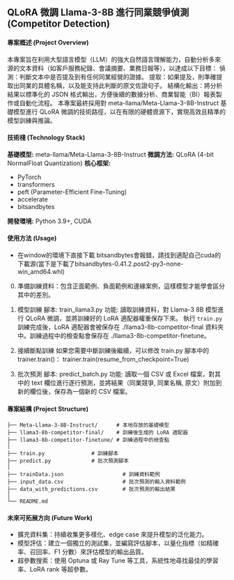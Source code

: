 ## QLoRA 微調 Llama-3-8B 進行同業競爭偵測 (Competitor Detection)

#### 專案概述 (Project Overview)

本專案旨在利用大型語言模型（LLM）的強大自然語言理解能力，自動分析多來源的文本資料（如客戶服務紀錄、會議摘要、業務日報等），以達成以下目標：
偵測：判斷文本中是否提及到有任何同業經營的證據。
提取：如果提及，則準確提取出同業的具體名稱，以及能支持此判斷的原文佐證句子。
結構化輸出：將分析結果以標準化的 JSON 格式輸出，方便後續的數據分析、商業智能（BI）報表製作或自動化流程。
本專案最終採用對 meta-llama/Meta-Llama-3-8B-Instruct 基礎模型進行 QLoRA 微調的技術路徑，以在有限的硬體資源下，實現高效且精準的模型訓練與推論。



#### 技術棧 (Technology Stack)

**基礎模型:** meta-llama/Meta-Llama-3-8B-Instruct
**微調方法:** QLoRA (4-bit NormalFloat Quantization)
**核心框架:**
- PyTorch
- transformers
- peft (Parameter-Efficient Fine-Tuning)
- accelerate
- bitsandbytes

**開發環境:** Python 3.9+, CUDA

#### 使用方法 (Usage)
- 在window的環境下直接下載 bitsandbytes會報錯，請找到適配自己cuda的下載源(當下是下載了bitsandbytes-0.41.2.post2-py3-none-win_amd64.whl)
0. 準備訓練資料：包含正面範例、負面範例和邊緣案例，這樣模型才能學會區分其中的差別。

1. 模型訓練
腳本: train_llama3.py
功能: 讀取訓練資料，對 Llama-3 8B 模型進行 QLoRA 微調，並將訓練好的 LoRA 適配器權重保存下來。
執行 `train.py` 訓練完成後，LoRA 適配器會被保存在 ./llama3-8b-competitor-final 資料夾中。訓練過程中的檢查點會保存在 ./llama3-8b-competitor-finetune。

2. 接續斷點訓練
如果您需要中斷訓練後繼續，可以修改 train.py 腳本中的 trainer.train()：
trainer.train(resume_from_checkpoint=True)

3. 批次預測
腳本: predict_batch.py
功能: 讀取一個 CSV 或 Excel 檔案，對其中的 text 欄位進行逐行預測，並將結果（同業競爭, 同業名稱, 原文）附加到新的欄位後，保存為一個新的 CSV 檔案。

#### 專案結構 (Project Structure)

```
├── Meta-Llama-3-8B-Instruct/      # 本地存放的基礎模型
├── llama3-8b-competitor-final/    # 訓練後生成的 LoRA 適配器
├── llama3-8b-competitor-finetune/ # 訓練過程中的檢查點
│
├── train.py               # 訓練腳本
├── predict.py             # 批次預測腳本
│
├── trainData.json                   # 訓練資料範例
├── input_data.csv                   # 批次預測的輸入資料範例
├── data_with_predictions.csv        # 批次預測的輸出結果
│
└── README.md                  
```

#### 未來可拓展方向 (Future Work)
- 擴充資料集：持續收集更多樣化、edge case 來提升模型的泛化能力。
- 模型評估：建立一個獨立的測試集，並編寫評估腳本，以量化指標（如精確率、召回率、F1 分數）來評估模型的輸出品質。
- 超參數搜索：使用 Optuna 或 Ray Tune 等工具，系統性地尋找最佳的學習率、LoRA rank 等超參數。
